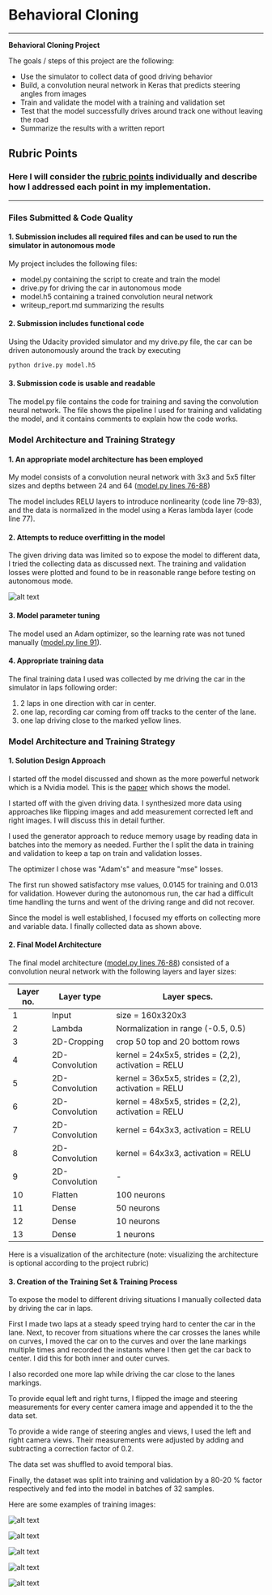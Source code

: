# **Behavioral Cloning** 


---

**Behavioral Cloning Project**

The goals / steps of this project are the following:
* Use the simulator to collect data of good driving behavior
* Build, a convolution neural network in Keras that predicts steering angles from images
* Train and validate the model with a training and validation set
* Test that the model successfully drives around track one without leaving the road
* Summarize the results with a written report


[//]: # (Image References)

[image1]: ./images/center.png "Center image"
[image2]: ./images/recovery.png "Recovery Image"
[image3]: ./images/left.png "Left Camera Image"
[image4]: ./images/normal.png "Normal Image"
[image5]: ./images/flipped.png "Flipped Image"
[image6]: ./images/loss.png "Loss plots during training"

## Rubric Points
### Here I will consider the [rubric points](https://review.udacity.com/#!/rubrics/432/view) individually and describe how I addressed each point in my implementation.  

---
### Files Submitted & Code Quality

#### 1. Submission includes all required files and can be used to run the simulator in autonomous mode

My project includes the following files:
* model.py containing the script to create and train the model
* drive.py for driving the car in autonomous mode
* model.h5 containing a trained convolution neural network 
* writeup_report.md summarizing the results

#### 2. Submission includes functional code
Using the Udacity provided simulator and my drive.py file, the car can be driven autonomously around the track by executing 
```sh
python drive.py model.h5
```

#### 3. Submission code is usable and readable

The model.py file contains the code for training and saving the convolution neural network. The file shows the pipeline I used for training and validating the model, and it contains comments to explain how the code works.

### Model Architecture and Training Strategy

#### 1. An appropriate model architecture has been employed

My model consists of a convolution neural network with 3x3 and 5x5 filter sizes and depths between 24 and 64 ([model.py lines 76-88](https://github.com/lx-px/BehavioralCloning/blob/master/writeup_report.md#L76-L88))

The model includes RELU layers to introduce nonlinearity (code line 79-83), and the data is normalized in the model using a Keras lambda layer (code line 77). 

#### 2. Attempts to reduce overfitting in the model

The given driving data was limited so to expose the model to different data, I tried the collecting data as discussed next. The training and validation losses were plotted and found to be in reasonable range before testing on autonomous mode.

![alt text][image6]


#### 3. Model parameter tuning

The model used an Adam optimizer, so the learning rate was not tuned manually ([model.py line 91](https://github.com/lx-px/BehavioralCloning/blob/master/writeup_report.md#L91)).

#### 4. Appropriate training data

The final training data I used was collected by me driving the car in the simulator in laps following order:
1. 2 laps in one direction with car in center.
2. one lap, recording car coming from off tracks to the center of the lane.
3. one lap driving close to the marked yellow lines.


### Model Architecture and Training Strategy

#### 1. Solution Design Approach

I started off the model discussed and shown as the more powerful network which is a Nvidia model. This is the [paper](http://images.nvidia.com/content/tegra/automotive/images/2016/solutions/pdf/end-to-end-dl-using-px.pdf) which shows the model.

I started off with the given driving data. I synthesized more data using approaches like flipping images and add measurement corrected left and right images. I will discuss this in detail further.

I used the generator approach to reduce memory usage by reading data in batches into the memory as needed. Further the I split the data in training and validation to keep a tap on train and validation losses. 

The optimizer I chose was "Adam's" and measure "mse" losses.

The first run showed satisfactory mse values, 0.0145 for training and 0.013 for validation. However during the autonomous run, the car had a difficult time handling the turns and went of the driving range and did not recover.

Since the model is well established, I focused my efforts on collecting more and variable data. I finally collected data as shown above.


#### 2. Final Model Architecture

The final model architecture ([model.py lines 76-88](https://github.com/lx-px/BehavioralCloning/blob/master/writeup_report.md#L76-L88)) consisted of a convolution neural network with the following layers and layer sizes:

| Layer no.     | Layer type           | Layer specs.                                              | 
| ------------- | ---------------------| --------------------------------------------------------- | 
| 1             |      Input           |       size = 160x320x3                                    |   
| 2             |      Lambda          | Normalization   in range (-0.5, 0.5)                      |  
| 3             |      2D-Cropping     | crop 50 top and 20 bottom rows                            |   
| 4             |      2D-Convolution  | kernel = 24x5x5, strides = (2,2), activation = RELU       | 
| 5             |      2D-Convolution  | kernel = 36x5x5, strides = (2,2), activation = RELU       | 
| 6             |      2D-Convolution  | kernel = 48x5x5, strides = (2,2), activation = RELU       |
| 7             |      2D-Convolution  | kernel = 64x3x3, activation = RELU                        |  
| 8             |      2D-Convolution  | kernel = 64x3x3, activation = RELU                        |  
| 9             |      2D-Convolution  |       -                                                   |   
| 10            |      Flatten         |       100 neurons                                         |   
| 11            |      Dense           |       50 neurons                                          |    
| 12            |      Dense           |       10 neurons                                          | 
| 13            |      Dense           |       1 neurons                                           |   



Here is a visualization of the architecture (note: visualizing the architecture is optional according to the project rubric)



#### 3. Creation of the Training Set & Training Process

To expose the model to different driving situations I manually collected data by driving the car in laps.

First I made two laps at a steady speed trying hard to center the car in the lane. 
Next, to recover from situations where the car crosses the lanes while on curves,  I moved the car on to the curves and over the lane markings multiple times and recorded the instants where I then get the car back to center. I did this for both inner and outer curves.

I also recorded one more lap while driving the car close to the lanes markings.

To provide equal left and right turns, I flipped the image and steering measurements for every center camera image and appended it to the the data set.

To provide a wide range of steering angles and views, I used the left and right camera views. Their measurements were adjusted by adding and subtracting a correction factor of 0.2.

The data set was shuffled to avoid temporal bias. 

Finally, the dataset was split into training and validation by a 80-20 % factor respectively and fed into the model in batches of 32 samples. 

Here are some examples of training images:

![alt text][image1]

![alt text][image2]

![alt text][image3]

![alt text][image4]

![alt text][image5]

